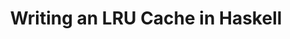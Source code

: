 ---
title: Writing an LRU Cache in Haskell
url: http://jaspervdj.be/posts/2015-02-24-lru-cache.html
authors:
- Jasper Van der Jeugt
type: article
tags:
- data structures
doHaskell-type: blog post
dohaskell-year: 2015
---